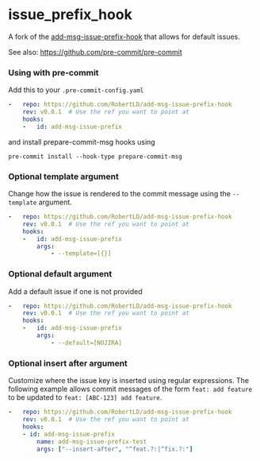 issue_prefix_hook
=========================

A fork of the [add-msg-issue-prefix-hook](https://github.com/avilaton/add-msg-issue-prefix-hook) that allows for default issues.

See also: https://github.com/pre-commit/pre-commit


### Using with pre-commit

Add this to your `.pre-commit-config.yaml`

```yaml
-   repo: https://github.com/RobertLD/add-msg-issue-prefix-hook
    rev: v0.0.1  # Use the ref you want to point at
    hooks:
    -   id: add-msg-issue-prefix
```

and install prepare-commit-msg hooks using
```
pre-commit install --hook-type prepare-commit-msg
```

### Optional template argument

Change how the issue is rendered to the commit message using the `--template` argument.

```yaml
-   repo: https://github.com/RobertLD/add-msg-issue-prefix-hook
    rev: v0.0.1  # Use the ref you want to point at
    hooks:
    -   id: add-msg-issue-prefix
        args:
            - --template=[{}]

```

### Optional default argument

Add a default issue if one is not provided

```yaml
-   repo: https://github.com/RobertLD/add-msg-issue-prefix-hook
    rev: v0.0.1  # Use the ref you want to point at
    hooks:
    -   id: add-msg-issue-prefix
        args:
            - --default=[NOJIRA]
```

### Optional insert after argument

Customize where the issue key is inserted using regular expressions. The following example allows commit messages of the form `feat: add feature` to be updated to `feat: [ABC-123] add feature`.

```yaml
-   repo: https://github.com/RobertLD/add-msg-issue-prefix-hook
    rev: v0.0.1  # Use the ref you want to point at
    hooks:
    - id: add-msg-issue-prefix
        name: add-msg-issue-prefix-test
        args: ["--insert-after", "^feat.?:|^fix.?:"]
```
